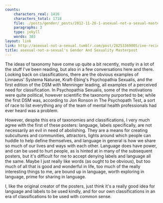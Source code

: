 ```yaml
---
counts:
    characters_real: 1416
    characters_total: 1718
    file: ./posts/gender/_posts/2012-11-26-1-asexual-not-a-sexual-masterpost.markdown
    paragraphs: 3
    type: jekyll
    words: 303
layout: link
link: http://asexual-not-a-sexual.tumblr.com/post/28253369005/ive-recieved-a-lot-of-requests-for-a
title: asexual-not-a-sexual's Gender And Sexuality Masterpost
---
```


The ideas of taxonomy have come up quite a bit recently, mostly in a lot of the stuff I've been reading, but also in a few conversations here and there. Looking back on classifications, there are the obvious examples of Linnaeus' Systema Naturae, Kraft-Ebing's Psychopathia Sexualis, and the first edition of the DSM with Menninger leading, all examples of a perceived need for classification. In Psychopathia Sexualis, some of the motivations were quite political, however scientific the taxonomy purported to be; while the first DSM was, according to Jon Ronson in The Psychopath Test, a sort of race to list everything any of the team of mental health professionals had ever heard was a problem.

However, despite this era of taxonomies and classifications, I very much agree with the first of these posters: language, labels specifically, are not necessarily an evil in need of abolishing.  They are a means for creating subcultures and communities, attractors, lights around which people can huddle to help define themselves, and language in general is how we share so much of our lives and ways with each other.  Language does have power, and can be used to hurt people, as is hinted at in many of the subsequent posters, but it's difficult for me to accept denying labels and language all the same.  Maybe I just really like words (as ought to be obvious), but too much of all that is good and wonderful in life, too much of the really interesting things to me, are bound up in language, worth exploring in language, prime for sharing in language.

I, like the original creator of the posters, just think it's a really good idea for language and labels to be used kindly, and for our own classifications in an era of classifications to be used with common sense.
